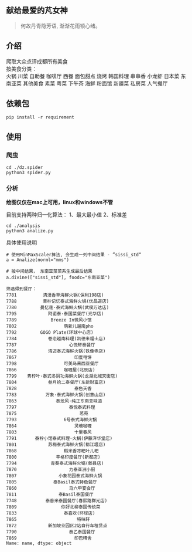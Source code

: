 ## 献给最爱的芃女神

> 何故丹青隐芳语, 渐渐花雨锁心绪。


## 介绍

爬取大众点评成都所有美食<br>
按美食分类：<br> 火锅 川菜 自助餐 咖啡厅 西餐 面包甜点 烧烤 韩国料理 串串香 小龙虾 日本菜 东南亚菜 其他美食 素菜 粤菜 下午茶 海鲜 粉面馆 新疆菜 私房菜 人气餐厅


## 依赖包
```
pip install -r requirement
```

## 使用

### 爬虫
```
cd ./dz.spider
python3 spider.py
```

### 分析

**绘图仅仅在mac上可用，linux和windows不管**

目前支持两种归一化算法：
1、最大最小值
2、标准差
```
cd ./analysis
python3 analize.py
```

具体使用说明
```
# 使用MinMaxScaler算法, 会生成一列中间结果 - ”sissi_std“
a = Analize(norml="mms")

# 按中间结果， 东南亚菜菜系生成最后结果
a.divine(["sissi_std"], foodc="东南亚菜")

筛选得到餐厅：
7781          清漫香草海鲜火锅(保利198店)
7788          青柠记忆泰式海鲜火锅(优品道店)
7780         曼忆莲·泰式海鲜火锅(武侯万达店)
7795            阿诺泰·泰国菜餐厅(光华店)
7789             Breeze In微风小馆
7802                  萌新儿越南pho
7792         GOGO Plate(环球中心店)
7784            卷恋越南料理(凯德来福士店)
7787                    心悦轩泰餐厅
7786            清迈泰式海鲜火锅(铁像寺店)
7867                      印度甩饼
7798                  可美马来西亚餐厅
7866                  咖喱屋(北辰店)
7799    青柠叶·泰式冬阴功海鲜火锅(龙湖北城天街店)
7804            叁月拾二泰餐厅(东能财富店)
7828                      泰色天香
7783           万象·泰式海鲜火锅(创意山店)
7863               泰龙风·纯正东南亚味道
7797                    泰悦泰式料理
7875                        茗苑
7793                  6号泰式海鲜火锅
7864                      灵魂咖喱
7803                      十里春风
7791       泰柠小馆泰式料理·火锅(伊藤洋华堂店)
7801            苏梅泰式海鲜火锅(都江堰店)
7868                  稻米香冻粑叶儿粑
7800               辛格印度餐厅(新都店)
7794             青葵泰式海鲜火锅(郫县店)
7870                    力泰亚洲小厨
7807                小象花园泰式海鲜火锅
7805              泰Basil泰式特色餐厅
7860                    马六甲宴会厅
7811                泰Basil泰国餐厅
7748           泰香米泰国餐厅(春熙路群光店)
7809                 你好北柳泰国传统菜
7833                  泰喜欢(环球店)
7865                       特味轩
7872            新加坡业园区2站自行车租赁点
7790                    泰乙泰国餐厅
7869                      印巴精舍
Name: name, dtype: object
```
